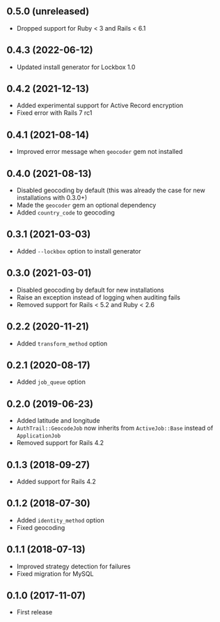 ## 0.5.0 (unreleased)

- Dropped support for Ruby < 3 and Rails < 6.1

## 0.4.3 (2022-06-12)

- Updated install generator for Lockbox 1.0

## 0.4.2 (2021-12-13)

- Added experimental support for Active Record encryption
- Fixed error with Rails 7 rc1

## 0.4.1 (2021-08-14)

- Improved error message when `geocoder` gem not installed

## 0.4.0 (2021-08-13)

- Disabled geocoding by default (this was already the case for new installations with 0.3.0+)
- Made the `geocoder` gem an optional dependency
- Added `country_code` to geocoding

## 0.3.1 (2021-03-03)

- Added `--lockbox` option to install generator

## 0.3.0 (2021-03-01)

- Disabled geocoding by default for new installations
- Raise an exception instead of logging when auditing fails
- Removed support for Rails < 5.2 and Ruby < 2.6

## 0.2.2 (2020-11-21)

- Added `transform_method` option

## 0.2.1 (2020-08-17)

- Added `job_queue` option

## 0.2.0 (2019-06-23)

- Added latitude and longitude
- `AuthTrail::GeocodeJob` now inherits from `ActiveJob::Base` instead of `ApplicationJob`
- Removed support for Rails 4.2

## 0.1.3 (2018-09-27)

- Added support for Rails 4.2

## 0.1.2 (2018-07-30)

- Added `identity_method` option
- Fixed geocoding

## 0.1.1 (2018-07-13)

- Improved strategy detection for failures
- Fixed migration for MySQL

## 0.1.0 (2017-11-07)

- First release
